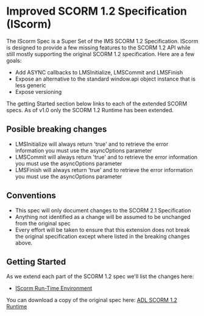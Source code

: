 # Improved SCORM 1.2 Specification (IScorm)

The IScorm Spec is a Super Set of the IMS SCORM 1.2 Specification.  IScorm is designed to provide a few missing features to the SCORM 1.2 API while still mostly supporting the original SCORM 1.2 specification. Here are a few goals:

- Add ASYNC callbacks to LMSInitialize, LMSCommit and LMSFinish
- Expose an alternative to the standard window.api object instance that is less generic
- Expose versioning 

The getting Started section below links to each of the extended SCORM specs. As of v1.0 only the SCORM 1.2 Runtime has been extended.

## Posible breaking changes
- LMSInitialize will always return 'true' and to retrieve the error information you must use the asyncOptions parameter
- LMSCommit will always return 'true' and to retrieve the error information you must use the asyncOptions parameter
- LMSFinish will always return 'true' and to retrieve the error information you must use the asyncOptions parameter

## Conventions
- This spec will only document changes to the SCORM 2.1 Specification
- Anything not identified as a change will be assumed to be unchanged from the original spec
- Every effort will be taken to ensure that this extension does not break the original specification except where listed in the breaking changes above.


## Getting Started

As we extend each part of the SCORM 1.2 spec we'll list the changes here:
- [IScorm Run-Time Environment](spec/IScorm_Run-Time_Environment.md)

You can download a copy of the original spec here: [ADL SCORM 1.2 Runtime](spec/SCORM-12-RunTimeEnv.pdf)
